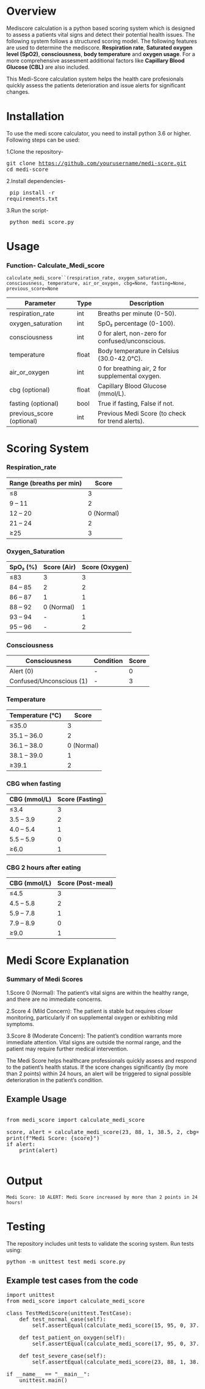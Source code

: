 
# Overview

Mediscore calculation is a python based scoring system
which is designed to assess a patients vital signs and detect their potential health issues.
The following system follows a structured scoring model.
The following features are used to determine the mediscore.
**Respiration rate**, **Saturated oxygen level (SpO2)**, **consciousness**, **body temperature** and **oxygen usage**.
For a more comprehensive assesment additional factors like **Capillary Blood Glucose (CBL)** are also included.

This Medi-Score calculation system helps the health care profesionals quickly assess the 
patients deterioration and issue alerts for significant changes.
# Installation
To use the medi score calculator, you need to install python 3.6 or higher.
Following steps can be used:

1.Clone the repository- <pre>git clone https://github.com/yourusername/medi-score.git
cd medi-score</pre>

2.Install dependencies- <pre> pip install -r requirements.txt</pre>

3.Run the script-  <pre> python medi_score.py </pre>

# Usage
### Function- Calculate_Medi_score

```calculate_medi_score``(respiration_rate, oxygen_saturation, consciousness, temperature, air_or_oxygen, cbg=None, fasting=None, previous_score=None```

| Parameter          | Type   | Description                                      |
|--------------------|--------|--------------------------------------------------|
| respiration_rate    | int    | Breaths per minute (0-50).                       |
| oxygen_saturation   | int    | SpO₂ percentage (0-100).                         |
| consciousness       | int    | 0 for alert, non-zero for confused/unconscious.  |
| temperature         | float  | Body temperature in Celsius (30.0-42.0°C).       |
| air_or_oxygen       | int    | 0 for breathing air, 2 for supplemental oxygen.  |
| cbg (optional)      | float  | Capillary Blood Glucose (mmol/L).                |
| fasting (optional)  | bool   | True if fasting, False if not.                   |
| previous_score (optional) | int | Previous Medi Score (to check for trend alerts). |

# Scoring System

### Respiration_rate

| Range (breaths per min) | Score |
|-------------------------|-------|
| ≤8                      | 3     |
| 9 – 11                   | 2     |
| 12 – 20                  | 0 (Normal) |
| 21 – 24                  | 2     |
| ≥25                      | 3     |

### Oxygen_Saturation

| SpO₂ (%)   | Score (Air) | Score (Oxygen) |
|-------------|-------------|----------------|
| ≤83         | 3           | 3              |
| 84 – 85     | 2           | 2              |
| 86 – 87     | 1           | 1              |
| 88 – 92     | 0 (Normal)  | 1              |
| 93 – 94     | -           | 1              |
| 95 – 96     | -           | 2              |


### Consciousness

| Consciousness | Condition          | Score |
|---------------|--------------------|-------|
| Alert (0)     | -                  | 0     |
| Confused/Unconscious (1) | -          | 3     |



### Temperature 

| Temperature (°C) | Score           |
|------------------|-----------------|
| ≤35.0            | 3               |
| 35.1 – 36.0      | 2               |
| 36.1 – 38.0      | 0 (Normal)      |
| 38.1 – 39.0      | 1               |
| ≥39.1            | 2               |

### CBG when fasting

| CBG (mmol/L)   | Score (Fasting) |
|-----------------|-----------------|
| ≤3.4           | 3               |
| 3.5 – 3.9      | 2               |
| 4.0 – 5.4      | 1               |
| 5.5 – 5.9      | 0               |
| ≥6.0           | 1               |

### CBG 2 hours after eating

| CBG (mmol/L)   | Score (Post-meal) |
|-----------------|-------------------|
| ≤4.5           | 3                 |
| 4.5 – 5.8      | 2                 |
| 5.9 – 7.8      | 1                 |
| 7.9 – 8.9      | 0                 |
| ≥9.0           | 1                 |


# Medi Score Explanation

### Summary of Medi Scores
 1.Score 0 (Normal): The patient’s vital signs are within the healthy range, and there are no immediate concerns.

 2.Score 4 (Mild Concern): The patient is stable but requires closer monitoring, particularly if on supplemental oxygen or exhibiting mild symptoms.

 3.Score 8 (Moderate Concern): The patient’s condition warrants more immediate attention. Vital signs are outside the normal range, and the patient may require further medical intervention.


The Medi Score helps healthcare professionals quickly assess and respond to the patient’s health status. If the score changes significantly (by more than 2 points) within 24 hours, an alert will be triggered to signal possible deterioration in the patient’s condition.

## Example Usage
<pre>

from medi_score import calculate_medi_score

score, alert = calculate_medi_score(23, 88, 1, 38.5, 2, cbg=4.0, fasting=True, previous_score=5)
print(f"Medi Score: {score}")
if alert:
    print(alert)

</pre>
# Output
`Medi Score: 10
ALERT: Medi Score increased by more than 2 points in 24 hours!`

# Testing

The repository includes unit tests to validate the scoring system. Run tests using:
<pre>
python -m unittest test_medi_score.py
</pre>

## Example test cases from the code

<pre>import unittest
from medi_score import calculate_medi_score

class TestMediScore(unittest.TestCase):
    def test_normal_case(self):
        self.assertEqual(calculate_medi_score(15, 95, 0, 37.1, 0)[0], 0)

    def test_patient_on_oxygen(self):
        self.assertEqual(calculate_medi_score(17, 95, 0, 37.1, 2)[0], 4)

    def test_severe_case(self):
        self.assertEqual(calculate_medi_score(23, 88, 1, 38.5, 2)[0], 10)

if __name__ == "__main__":
    unittest.main()</pre>